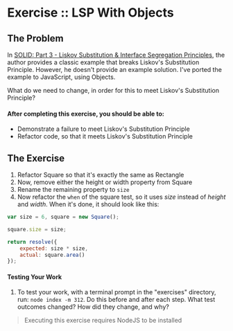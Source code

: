 Exercise :: LSP With Objects
============================

## The Problem

In [SOLID: Part 3 - Liskov Substitution & Interface Segregation Principles](https://code.tutsplus.com/tutorials/solid-part-3-liskov-substitution-interface-segregation-principles--net-36710), the author provides a classic example that breaks Liskov's Substitution Principle. However, he doesn't provide an example solution. I've ported the example to JavaScript, using Objects.

What do we need to change, in order for this to meet Liskov's Substitution Principle?

#### After completing this exercise, you should be able to:

* Demonstrate a failure to meet Liskov's Substitution Principle
* Refactor code, so that it meets Liskov's Substitution Principle

## The Exercise

1. Refactor Square so that it's exactly the same as Rectangle
2. Now, remove either the height or width property from Square
3. Rename the remaining property to `size`
4. Now refactor the `when` of the square test, so it uses _size_ instead of _height_ and _width_. When it's done, it should look like this:

```JavaScript
var size = 6, square = new Square();

square.size = size;

return resolve({
    expected: size * size,
    actual: square.area()
});
```

#### Testing Your Work

1. To test your work, with a terminal prompt in the "exercises" directory, run: `node index -m 312`. Do this before and after each step. What test outcomes changed? How did they change, and why?

> Executing this exercise requires NodeJS to be installed
